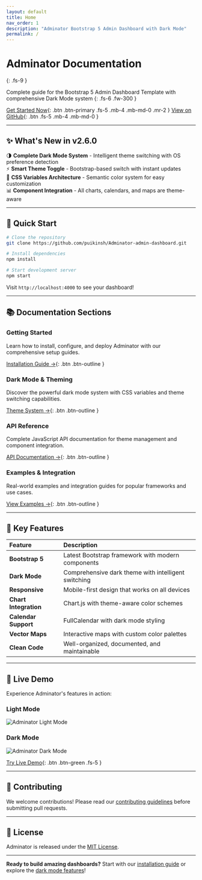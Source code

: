 ```yaml
---
layout: default
title: Home
nav_order: 1
description: "Adminator Bootstrap 5 Admin Dashboard with Dark Mode"
permalink: /
---
```


# Adminator Documentation
{: .fs-9 }

Complete guide for the Bootstrap 5 Admin Dashboard Template with comprehensive Dark Mode system
{: .fs-6 .fw-300 }

[Get Started Now](getting-started/installation){: .btn .btn-primary .fs-5 .mb-4 .mb-md-0 .mr-2 }
[View on GitHub](https://github.com/puikinsh/Adminator-admin-dashboard){: .btn .fs-5 .mb-4 .mb-md-0 }

---

## ✨ What's New in v2.6.0

🌗 **Complete Dark Mode System** - Intelligent theme switching with OS preference detection  
⚡ **Smart Theme Toggle** - Bootstrap-based switch with instant updates  
🎨 **CSS Variables Architecture** - Semantic color system for easy customization  
📊 **Component Integration** - All charts, calendars, and maps are theme-aware  

---

## 🚀 Quick Start

```bash
# Clone the repository
git clone https://github.com/puikinsh/Adminator-admin-dashboard.git

# Install dependencies
npm install

# Start development server
npm start
```

Visit `http://localhost:4000` to see your dashboard!

---

## 📚 Documentation Sections

### Getting Started
Learn how to install, configure, and deploy Adminator with our comprehensive setup guides.

[Installation Guide →](getting-started/installation){: .btn .btn-outline }

### Dark Mode & Theming
Discover the powerful dark mode system with CSS variables and theme switching capabilities.

[Theme System →](customization/theme-system){: .btn .btn-outline }

### API Reference
Complete JavaScript API documentation for theme management and component integration.

[API Documentation →](api/theme-api){: .btn .btn-outline }

### Examples & Integration
Real-world examples and integration guides for popular frameworks and use cases.

[View Examples →](examples/theme-integration){: .btn .btn-outline }

---

## 🎯 Key Features

| Feature | Description |
|:--------|:------------|
| **Bootstrap 5** | Latest Bootstrap framework with modern components |
| **Dark Mode** | Comprehensive dark theme with intelligent switching |
| **Responsive** | Mobile-first design that works on all devices |
| **Chart Integration** | Chart.js with theme-aware color schemes |
| **Calendar Support** | FullCalendar with dark mode styling |
| **Vector Maps** | Interactive maps with custom color palettes |
| **Clean Code** | Well-organized, documented, and maintainable |

---

## 🌟 Live Demo

Experience Adminator's features in action:

### Light Mode
![Adminator Light Mode](https://github.com/user-attachments/assets/24c5a0df-ae77-4826-9ef5-4a6b4a8ea6c7)

### Dark Mode  
![Adminator Dark Mode](https://github.com/user-attachments/assets/9c2b9e3b-b67e-4d5c-9ec4-5d9d8e1c7a8f)

[Try Live Demo](https://adminator.colorlib.com){: .btn .btn-green .fs-5 }

---

## 🤝 Contributing

We welcome contributions! Please read our [contributing guidelines](contributing/) before submitting pull requests.

---

## 📄 License

Adminator is released under the [MIT License](https://github.com/puikinsh/Adminator-admin-dashboard/blob/master/LICENSE).

---

**Ready to build amazing dashboards?** Start with our [installation guide](getting-started/installation) or explore the [dark mode features](customization/theme-system)! 